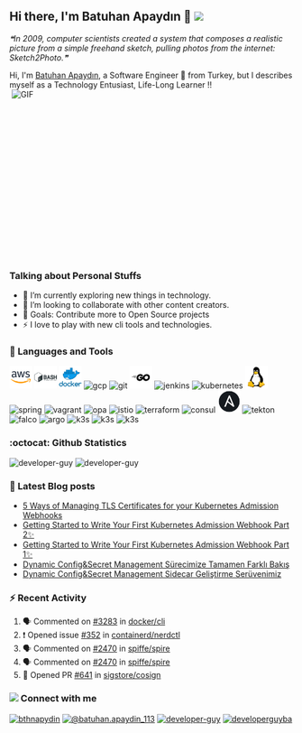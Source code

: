 ## Hi there, I'm Batuhan Apaydın 👋 ![](https://komarev.com/ghpvc/?username=developer-guy&color=green&&style=flat)
<!--STARTS_HERE_QUOTE_README-->
<i>❝In 2009, computer scientists created a system that composes a realistic picture from a simple freehand sketch, pulling photos from the internet: Sketch2Photo.❞</i>
<!--ENDS_HERE_QUOTE_README-->

Hi, I'm [Batuhan Apaydın](https://linkedin.com/in/bthnapydin), a Software Engineer 🚀 from Turkey, but I describes myself as a Technology Entusiast, Life-Long Learner !! 
<img align="right" alt="GIF" src="https://github.com/developer-guy/developer-guy/blob/master/code.gif?raw=true" width="500" height="320" />

### Talking about Personal Stuffs
- 🌱 I’m currently exploring new things in technology.
- 👯 I’m looking to collaborate with other content creators.
- 🥅 Goals: Contribute more to Open Source projects
- ⚡ I love to play with new cli tools and technologies.

### 🧰 Languages and Tools
<p align="left"><img src="https://github.com/github/explore/raw/main/topics/aws/aws.png" alt="aws" width="40" height="40"/> <img src="https://github.com/github/explore/raw/main/topics/bash/bash.png" alt="bash" width="40" height="40"/> <img src="https://github.com/github/explore/raw/main/topics/docker/docker.png" alt="docker" width="40" height="40"/> <img src="https://www.vectorlogo.zone/logos/google_cloud/google_cloud-icon.svg" alt="gcp" width="40" height="40"/> <img src="https://www.vectorlogo.zone/logos/git-scm/git-scm-icon.svg" alt="git" width="40" height="40"/> <img src="https://github.com/github/explore/raw/main/topics/go/go.png" alt="go" width="40" height="40"/> <img src="https://www.vectorlogo.zone/logos/jenkins/jenkins-icon.svg" alt="jenkins" width="40" height="40"/> <img src="https://www.vectorlogo.zone/logos/kubernetes/kubernetes-icon.svg" alt="kubernetes" width="40" height="40"/> <img src="https://github.com/github/explore/raw/main/topics/linux/linux.png" alt="linux" width="40" height="40"/> <img src="https://www.vectorlogo.zone/logos/springio/springio-icon.svg" alt="spring" width="40" height="40"/> <img src="https://www.vectorlogo.zone/logos/vagrantup/vagrantup-icon.svg" alt="vagrant" width="40" height="40"/> <img src="https://camo.githubusercontent.com/aee47673482ae9337b1a495f7e747d35e55f4a3081e5cd65768e65686f6f2de4/68747470733a2f2f7777772e766563746f726c6f676f2e7a6f6e652f6c6f676f732f6f70656e706f6c6963796167656e742f6f70656e706f6c6963796167656e742d617232312e737667" alt="opa" width="40" height="40"/> <img src="https://camo.githubusercontent.com/bd5b74426b7087fe4c8568458993dfff11001c3b9f0a2483e1da43650cbe0672/68747470733a2f2f7777772e766563746f726c6f676f2e7a6f6e652f6c6f676f732f697374696f696f2f697374696f696f2d69636f6e2e737667" alt="istio" width="40" height="40"/> <img src="https://camo.githubusercontent.com/d13e208052a3e9d83243cd804635e60e4a238c43a86ce1bc6aea249c39c67709/68747470733a2f2f7777772e766563746f726c6f676f2e7a6f6e652f6c6f676f732f7465727261666f726d696f2f7465727261666f726d696f2d617232312e737667" alt="terraform" width="40" height="40"/> <img src="https://camo.githubusercontent.com/2d750a7a1cae7f8d5f8a3a6d5cb6c63c1fe80a17794dd79800a86a4881ce900c/68747470733a2f2f7777772e766563746f726c6f676f2e7a6f6e652f6c6f676f732f636f6e73756c696f2f636f6e73756c696f2d617232312e737667" alt="consul" width="40" height="40"/> <img src="https://github.com/github/explore/raw/main/topics/ansible/ansible.png" alt="ansible" width="40" height="40"/> <img src="https://tekton.dev/images/tekton-horizontal-color.png" alt="tekton" width="90" height="40"/> <img src="https://cncf-branding.netlify.app/img/projects/falco/icon/color/falco-icon-color.png" alt="falco" width="40" height="40"/> <img src="https://cncf-branding.netlify.app/img/projects/argo/icon/color/argo-icon-color.png" alt="argo" width="40" height="40"/> <img src="https://cncf-branding.netlify.app/img/projects/k3s/icon/color/k3s-icon-color.png" alt="k3s" width="40" height="40"/> <img src="https://cncf-branding.netlify.app/img/projects/notary/icon/color/notary-icon-color.png" alt="k3s" width="40" height="40"/> <img src="https://cncf-branding.netlify.app/img/projects/helm/icon/color/helm-icon-color.png" alt="k3s" width="40" height="40"/>
</p>


### :octocat: Github Statistics
<p align="left">
<img  src="https://github-readme-stats.vercel.app/api?username=developer-guy&show_icons=true&theme=radical" alt="developer-guy" width="480" height="180" />
<img src="https://github-readme-stats.vercel.app/api/top-langs/?username=developer-guy&layout=compact&hide=html&theme=radical" alt="developer-guy"/>
</p>


### :card_index: Latest Blog posts
<!-- BLOG-POST-LIST:START -->
- [5 Ways of Managing TLS Certificates for your Kubernetes Admission Webhooks](https://medium.com/trendyol-tech/5-ways-of-managing-tls-certificates-for-your-kubernetes-admission-webhooks-b2ca971c065?source=rss-57d794f14ac9------2)
- [Getting Started to Write Your First Kubernetes Admission Webhook Part 2✨](https://medium.com/trendyol-tech/getting-started-to-write-your-first-kubernetes-admission-webhook-part-2-48d0b0b1780e?source=rss-57d794f14ac9------2)
- [Getting Started to Write Your First Kubernetes Admission Webhook Part 1✨](https://medium.com/trendyol-tech/getting-started-to-write-your-first-kubernetes-admission-webhook-part-1-623f40c2adda?source=rss-57d794f14ac9------2)
- [Dynamic Config&Secret Management Sürecimize Tamamen Farklı Bakış](https://medium.com/trendyol-tech/dynamic-config-secret-management-s%C3%BCrecimize-tamamen-farkl%C4%B1-bak%C4%B1%C5%9F-1b3ae45d380f?source=rss-57d794f14ac9------2)
- [Dynamic Config&Secret Management Sidecar Geliştirme Serüvenimiz](https://medium.com/trendyol-tech/i%CC%87%C3%A7erik-850b3cfbbf5a?source=rss-57d794f14ac9------2)
<!-- BLOG-POST-LIST:END -->

### :zap: Recent Activity
<!--START_SECTION:activity-->
1. 🗣 Commented on [#3283](https://github.com/docker/cli/issues/3283) in [docker/cli](https://github.com/docker/cli)
2. ❗️ Opened issue [#352](https://github.com/containerd/nerdctl/issues/352) in [containerd/nerdctl](https://github.com/containerd/nerdctl)
3. 🗣 Commented on [#2470](https://github.com/spiffe/spire/issues/2470) in [spiffe/spire](https://github.com/spiffe/spire)
4. 🗣 Commented on [#2470](https://github.com/spiffe/spire/issues/2470) in [spiffe/spire](https://github.com/spiffe/spire)
5. 💪 Opened PR [#641](https://github.com/sigstore/cosign/pull/641) in [sigstore/cosign](https://github.com/sigstore/cosign)
<!--END_SECTION:activity-->


### <img src="https://media.giphy.com/media/LnQjpWaON8nhr21vNW/giphy.gif" height="32"></img> Connect with me 
<a href="https://linkedin.com/in/bthnapydin" target="blank"><img align="center" src="https://img.shields.io/badge/linkedin-%230077B5.svg?&style=for-the-badge&logo=linkedin&logoColor=white" alt="bthnapydin" /></a>
<a href="https://batuhan-apaydin-11378.medium.com" target="blank"><img align="center" src="https://img.shields.io/badge/medium-%2312100E.svg?&style=for-the-badge&logo=medium&logoColor=white" alt="@batuhan.apaydin_113" /></a>
<a href="https://dev.to/developerguy" target="blank"><img align="center" src="https://img.shields.io/badge/dev.to-0A0A0A?style=for-the-badge&logo=dev.to&logoColor=white" alt="developer-guy" /></a>
<a href="https://twitter.com/developerguyba" target="blank"><img align="center" src="https://img.shields.io/badge/Twitter-1DA1F2?style=for-the-badge&logo=twitter&logoColor=white" alt="developerguyba" /></a>
